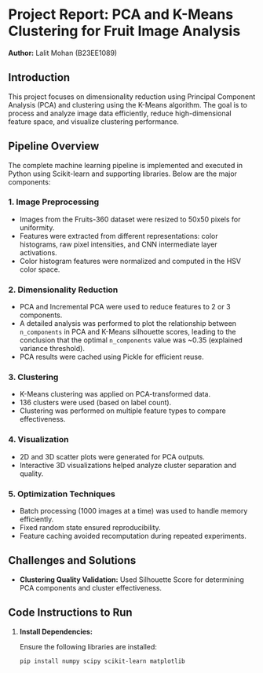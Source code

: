 # Project Report: PCA and K-Means Clustering for Fruit Image Analysis

**Author:** Lalit Mohan (B23EE1089)

## Introduction

This project focuses on dimensionality reduction using Principal Component Analysis (PCA) and clustering using the K-Means algorithm. The goal is to process and analyze image data efficiently, reduce high-dimensional feature space, and visualize clustering performance.

## Pipeline Overview

The complete machine learning pipeline is implemented and executed in Python using Scikit-learn and supporting libraries. Below are the major components:

### 1. Image Preprocessing

- Images from the Fruits-360 dataset were resized to 50x50 pixels for uniformity.
- Features were extracted from different representations: color histograms, raw pixel intensities, and CNN intermediate layer activations.
- Color histogram features were normalized and computed in the HSV color space.

### 2. Dimensionality Reduction

- PCA and Incremental PCA were used to reduce features to 2 or 3 components.
- A detailed analysis was performed to plot the relationship between `n_components` in PCA and K-Means silhouette scores, leading to the conclusion that the optimal `n_components` value was ~0.35 (explained variance threshold).
- PCA results were cached using Pickle for efficient reuse.

### 3. Clustering

- K-Means clustering was applied on PCA-transformed data.
- 136 clusters were used (based on label count).
- Clustering was performed on multiple feature types to compare effectiveness.

### 4. Visualization

- 2D and 3D scatter plots were generated for PCA outputs.
- Interactive 3D visualizations helped analyze cluster separation and quality.

### 5. Optimization Techniques

- Batch processing (1000 images at a time) was used to handle memory efficiently.
- Fixed random state ensured reproducibility.
- Feature caching avoided recomputation during repeated experiments.

## Challenges and Solutions

- **Clustering Quality Validation:** Used Silhouette Score for determining PCA components and cluster effectiveness.

## Code Instructions to Run

1. **Install Dependencies:**

   Ensure the following libraries are installed:
   ```bash
   pip install numpy scipy scikit-learn matplotlib
